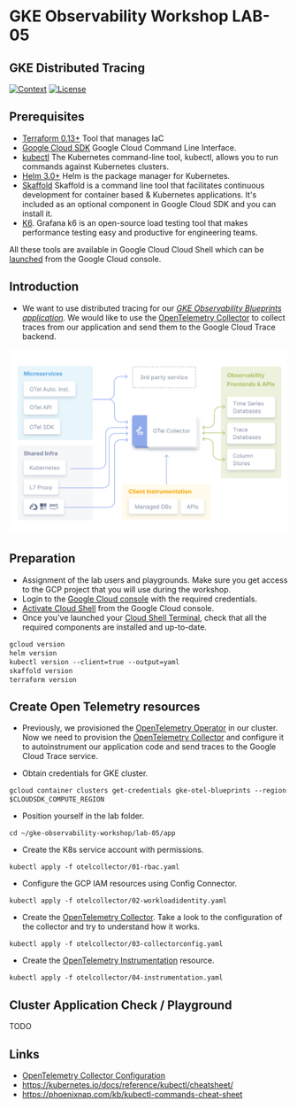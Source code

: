 # GKE Observability Workshop LAB-05

## GKE Distributed Tracing

[![Context](https://img.shields.io/badge/GKE%20Observability%20Workshop-05-blue.svg)](#)
[![License](https://img.shields.io/badge/License-Apache%202.0-blue.svg)](https://opensource.org/licenses/Apache-2.0)

## Prerequisites

* [Terraform 0.13+](https://developer.hashicorp.com/terraform/downloads) Tool that manages IaC 
* [Google Cloud SDK](https://cloud.google.com/sdk/docs/install) Google Cloud Command Line Interface.
* [kubectl](https://kubernetes.io/docs/tasks/tools/install-kubectl-linux/) The Kubernetes command-line tool, kubectl, allows you to run commands against Kubernetes clusters.
* [Helm 3.0+](https://helm.sh/docs/) Helm is the package manager for Kubernetes.
* [Skaffold](https://skaffold.dev/) Skaffold is a command line tool that facilitates continuous development for container based & Kubernetes applications. It's included as an optional component in Google Cloud SDK and you can install it.
* [K6](https://k6.io/docs/). Grafana k6 is an open-source load testing tool that makes performance testing easy and productive for engineering teams. 

All these tools are available in Google Cloud Cloud Shell which can be [launched](https://cloud.google.com/shell/docs/launching-cloud-shell) from the Google Cloud console.

## Introduction
* We want to use distributed tracing for our [*GKE Observability Blueprints application*](../lab-01/app/). We would like to use the [OpenTelemetry Collector](https://opentelemetry.io/docs/collector/) to collect traces from our application and send them to the Google Cloud Trace backend.  

![Open Telemetry Collector](../assets/open-telemetry.png)

## Preparation

* Assignment of the lab users and playgrounds. Make sure you get access to the GCP project that you will use during the workshop.
* Login to the [Google Cloud console](https://console.cloud.google.com) with the required credentials.
* [Activate Cloud Shell](https://cloud.google.com/shell/docs/launching-cloud-shell) from the Google Cloud console.
* Once you've launched your [Cloud Shell Terminal](https://cloud.google.com/shell/docs/use-cloud-shell-terminal), check that all the required components are installed and up-to-date.
```
gcloud version
helm version
kubectl version --client=true --output=yaml
skaffold version
terraform version
```
## Create Open Telemetry resources

* Previously, we provisioned the [OpenTelemetry Operator](https://opentelemetry.io/docs/kubernetes/operator/) in our cluster. Now we need to provision the [OpenTelemetry Collector](https://opentelemetry.io/docs/collector/) and configure it to autoinstrument our application code and send traces to the Google Cloud Trace service.

* Obtain credentials for GKE cluster.
```
gcloud container clusters get-credentials gke-otel-blueprints --region $CLOUDSDK_COMPUTE_REGION
```

* Position yourself in the lab folder.
```
cd ~/gke-observability-workshop/lab-05/app
```

* Create the K8s service account with permissions.
```
kubectl apply -f otelcollector/01-rbac.yaml
```

* Configure the GCP IAM resources using Config Connector.
```
kubectl apply -f otelcollector/02-workloadidentity.yaml
```

* Create the [OpenTelemetry Collector](https://opentelemetry.io/docs/collector/). Take a look to the configuration of the collector and try to understand how it works.
```
kubectl apply -f otelcollector/03-collectorconfig.yaml
```

* Create the [OpenTelemetry Instrumentation](https://opentelemetry.io/docs/instrumentation/) resource.
```
kubectl apply -f otelcollector/04-instrumentation.yaml
```


## Cluster Application Check / Playground
TODO


## Links

- [OpenTelemetry Collector Configuration](https://opentelemetry.io/docs/collector/configuration/)
- https://kubernetes.io/docs/reference/kubectl/cheatsheet/
- https://phoenixnap.com/kb/kubectl-commands-cheat-sheet